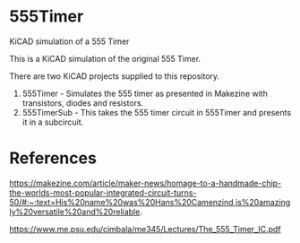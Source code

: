 # 555Timer
KiCAD simulation of a 555 Timer

This is a KiCAD simulation of the original 555 Timer.

There are two KiCAD projects supplied to this repository.
1. 555Timer - Simulates the 555 timer as presented in Makezine with transistors, diodes and resistors.
2. 555TimerSub - This takes the 555 timer circuit in 555Timer and presents it in a subcircuit.

# References

https://makezine.com/article/maker-news/homage-to-a-handmade-chip-the-worlds-most-popular-integrated-circuit-turns-50/#:~:text=His%20name%20was%20Hans%20Camenzind,is%20amazingly%20versatile%20and%20reliable.

https://www.me.psu.edu/cimbala/me345/Lectures/The_555_Timer_IC.pdf
